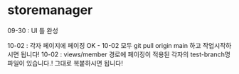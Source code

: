# storemanager

09-30 : UI 틀 완성

10-02 : 각자 페이지에 페이징 OK - 10-02 모두 git pull origin main 하고 작업시작하시면 됩니다!
10-02 : views/member 경로에 페이징이 적용된 각자의 test-branch명 파일이 있습니다.! 그대로 복붙하시면 됩니다!
